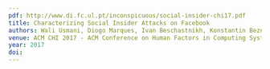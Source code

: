 ```yaml
---
pdf: http://www.di.fc.ul.pt/inconspicuous/social-insider-chi17.pdf
title: Characterizing Social Insider Attacks on Facebook
authors: Wali Usmani, Diogo Marques, Ivan Beschastnikh, Konstantin BeznosovTiago Guerreiro, Luís Carriço
venue: ACM CHI 2017 - ACM Conference on Human Factors in Computing Systems, Denver, Colorado, USA, May, 2017
year: 2017
doi: 
---
```

